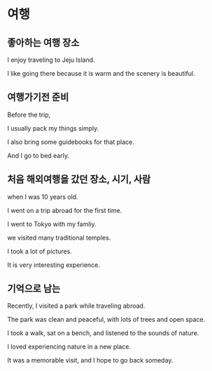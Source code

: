 # 여행

## 좋아하는 여행 장소

I enjoy traveling to Jeju Island.

I like going there because it is warm and the scenery is beautiful.

## 여행가기전 준비

Before the trip,

I usually pack my things simply.

I also bring some guidebooks for that place.

And I go to bed early.

## 처음 해외여행을 갔던 장소, 시기, 사람

when I was 10 years old.

I went on a trip abroad for the first time.

I went to Tokyo with my famliy.

we visited many traditional temples.

I took a lot of pictures.

It is very interesting experience.

## 기억으로 남는

Recently, I visited a park while traveling abroad.

The park was clean and peaceful, with lots of trees and open space.

I took a walk, sat on a bench, and listened to the sounds of nature.

I loved experiencing nature in a new place.

It was a memorable visit, and I hope to go back someday.

